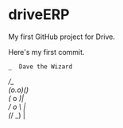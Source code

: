 # driveERP

My first GitHub project for Drive.

Here's my first commit.


    _  Dave the Wizard
  _/*\_  
 _(o.o)_(*)  
(_  o  _)|    
  / o \  |  
 (_/ \_) |   
